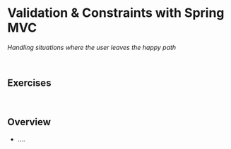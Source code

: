 # Validation & Constraints with Spring MVC
*Handling situations where the user leaves the happy path*

<br>

## Exercises
<!-- * [Recipes [Section 7]](../07-spring-mvc-web-dev/exercises/recipes) -->

<br>

## Overview
* ....